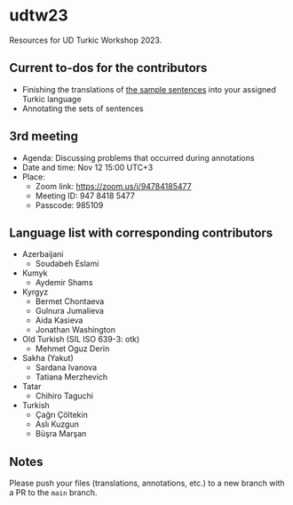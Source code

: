 # udtw23

Resources for UD Turkic Workshop 2023.

## Current to-dos for the contributors

- Finishing the translations of [the sample sentences](https://github.com/ud-turkic/udtw23/wiki/initial-20-turkish-sentences) into your assigned Turkic language
- Annotating the sets of sentences

## 3rd meeting

- Agenda: Discussing problems that occurred during annotations
- Date and time: Nov 12 15:00 UTC+3
- Place:
    - Zoom link: https://zoom.us/j/94784185477
    - Meeting ID: 947 8418 5477
    - Passcode: 985109

## Language list with corresponding contributors

- Azerbaijani
    - Soudabeh Eslami
- Kumyk
    - Aydemir Shams
- Kyrgyz
    - Bermet Chontaeva
    - Gulnura Jumalieva
    - Aida Kasieva
    - Jonathan Washington
- Old Turkish (SIL ISO 639-3: otk)
    - Mehmet Oguz Derin
- Sakha (Yakut)
    - Sardana Ivanova
    - Tatiana Merzhevich
- Tatar
    - Chihiro Taguchi
- Turkish
    - Çağrı Çöltekin
    - Aslı Kuzgun
    - Büşra Marşan

## Notes

Please push your files (translations, annotations, etc.) to a new branch with a PR to the `main` branch.
